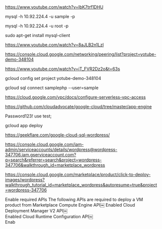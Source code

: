 https://www.youtube.com/watch?v=IbK7trf1DHU

mysql -h 10.92.224.4 -u sample -p  

mysql -h 10.92.224.4 -u root -p

sudo apt-get install mysql-client

https://www.youtube.com/watch?v=8aJLB2n1LzI

https://console.cloud.google.com/networking/peering/list?project=yotube-demo-348104

https://www.youtube.com/watch?v=iT_FVR2Dz2o&t=63s


gcloud config set project yotube-demo-348104

gcloud sql connect samplephp --user=sample

https://cloud.google.com/vpc/docs/configure-serverless-vpc-access

https://github.com/cloudadvocate/google-cloud/tree/master/app-engine

Password123!
use test;

gcloud app deploy


https://geekflare.com/google-cloud-sql-wordpress/

https://console.cloud.google.com/iam-admin/serviceaccounts/details/wordpress@wordpress-347706.iam.gserviceaccount.com?q=search&referrer=search&project=wordpress-347706&walkthrough_id=marketplace_wordpress


https://console.cloud.google.com/marketplace/product/click-to-deploy-images/wordpress?walkthrough_tutorial_id=marketplace_wordpress&autoresume=true&project=wordpress-347706

Enable required APIs
The following APIs are required to deploy a VM product from Marketplace
Compute Engine API￼	
 Enabled
Cloud Deployment Manager V2 API￼	
 Enabled
Cloud Runtime Configuration API￼	
 Enab

 